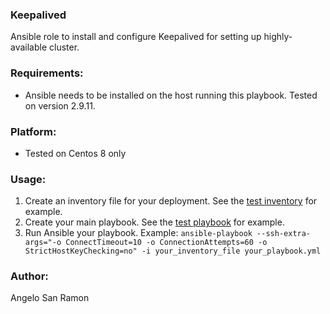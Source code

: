 ### Keepalived
Ansible role to install and configure Keepalived for setting up highly-available
cluster.

### Requirements:
* Ansible needs to be installed on the host running this playbook. Tested on version 2.9.11.

### Platform:
* Tested on Centos 8 only

### Usage:
1. Create an inventory file for your deployment. See the [test inventory](../tests/haproxy-keepalived/inventory) for example.
2. Create your main playbook. See the [test playbook](../tests/haproxy-keepalived/test.yml) for example.
3. Run Ansible your playbook. Example: `ansible-playbook --ssh-extra-args="-o ConnectTimeout=10 -o ConnectionAttempts=60 -o StrictHostKeyChecking=no" -i your_inventory_file your_playbook.yml`

### Author:
Angelo San Ramon